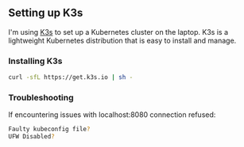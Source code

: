 ## Setting up K3s
I'm using [K3s](https://k3s.io/) to set up a Kubernetes cluster on the laptop. K3s is a lightweight Kubernetes distribution that is easy to install and manage.


### Installing K3s
```bash
curl -sfL https://get.k3s.io | sh -
```

### Troubleshooting

If encountering issues with localhost:8080 connection refused:
```bash
Faulty kubeconfig file?
UFW Disabled?
```

